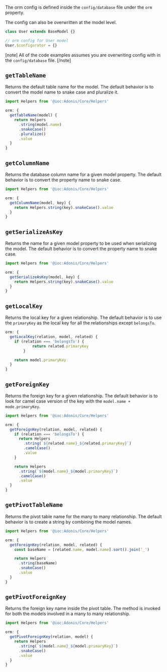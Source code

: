 The orm config is defined inside the `config/database` file under the `orm` property.

The config can also be overwritten at the model level.

```ts
class User extends BaseModel {}

// orm config for User model
User.$configurator = {}
```

[note]
All of the code examples assumes you are overwriting config with in the `config/database` file.
[/note]

## `getTableName`
Returns the default table name for the model. The default behavior is to convert the model name to snake case and pluralize it.

```ts
import Helpers from '@ioc:Adonis/Core/Helpers'

orm: {
  getTableName(model) {
    return Helpers
      .string(model.name)
      .snakeCase()
      .pluralize()
      .value
  }
}
```

## `getColumnName`
Returns the database column name for a given model property. The default behavior is to convert the property name to snake case.

```ts
import Helpers from '@ioc:Adonis/Core/Helpers'

orm: {
  getColumnName(model, key) {
    return Helpers.string(key).snakeCase().value
  }
}
```

## `getSerializeAsKey`
Returns the name for a given model property to be used when serializing the model. The default behavior is to convert the property name to snake case.

```ts
import Helpers from '@ioc:Adonis/Core/Helpers'

orm: {
  getSerializeAsKey(model, key) {
    return Helpers.string(key).snakeCase().value
  }
}
```

## `getLocalKey`
Returns the local key for a given relationship. The default behavior is to use the `primaryKey` as the local key for all the relationships except `belongsTo`.

```ts
orm: {
  getLocalKey(relation, model, related) {
    if (relation === 'belongsTo') {
			return related.primaryKey
		}

    return model.primaryKey
  }
}
```

## `getForeignKey`
Returns the foreign key for a given relationship. The default behavior is to look for camel case version of the key with the `model.name + mode.primaryKey`.

```ts
import Helpers from '@ioc:Adonis/Core/Helpers'

orm: {
  getForeignKey(relation, model, related) {
    if (relation === 'belongsTo') {
      return Helpers
        .string(`${related.name}_${related.primaryKey}`)
        .camelCase()
        .value
    }

    return Helpers
      .string(`${model.name}_${model.primaryKey}`)
      .camelCase()
      .value
  }
}
```

## `getPivotTableName`
Returns the pivot table name for the many to many relationship. The default behavior is to create a string by combining the model names.

```ts
import Helpers from '@ioc:Adonis/Core/Helpers'

orm: {
  getForeignKey(relation, model, related) {
    const baseName = [related.name, model.name].sort().join('_')

    return Helpers
      .string(baseName)
      .snakeCase()
      .value
  }
}
```

## `getPivotForeignKey`
Returns the foreign key name inside the pivot table. The method is invoked for both the models involved in a many to many relationship.

```ts
import Helpers from '@ioc:Adonis/Core/Helpers'

orm: {
  getPivotForeignKey(relation, model) {
    return Helpers
      .string(`${model.name}_${model.primaryKey}`)
      .snakeCase()
      .value
  }
}
```
